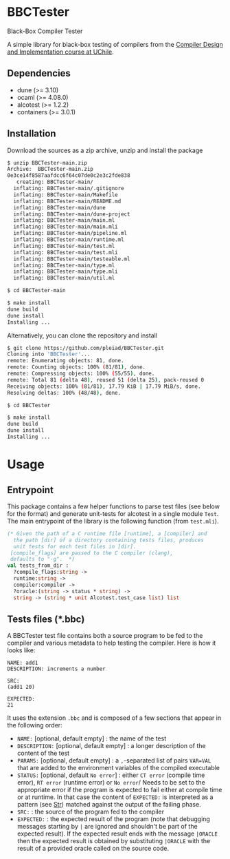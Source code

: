 # BBCTester
Black-Box Compiler Tester

A simple library for black-box testing of compilers from the [Compiler Design and Implementation course at UChile](https://users.dcc.uchile.cl/~etanter/CC5116/).

## Dependencies
- dune (>= 3.10)
- ocaml (>= 4.08.0)
- alcotest (>= 1.2.2)
- containers (>= 3.0.1)


## Installation

Download the sources as a zip archive, unzip and install the package
```bash
$ unzip BBCTester-main.zip
Archive:  BBCTester-main.zip
0e3ce14f8587aafdcc6f64c07de0c2e3c2fde838
   creating: BBCTester-main/
  inflating: BBCTester-main/.gitignore  
  inflating: BBCTester-main/Makefile  
  inflating: BBCTester-main/README.md  
  inflating: BBCTester-main/dune  
  inflating: BBCTester-main/dune-project  
  inflating: BBCTester-main/main.ml  
  inflating: BBCTester-main/main.mli  
  inflating: BBCTester-main/pipeline.ml  
  inflating: BBCTester-main/runtime.ml  
  inflating: BBCTester-main/test.ml  
  inflating: BBCTester-main/test.mli  
  inflating: BBCTester-main/testeable.ml  
  inflating: BBCTester-main/type.ml  
  inflating: BBCTester-main/type.mli  
  inflating: BBCTester-main/util.ml

$ cd BBCTester-main

$ make install
dune build
dune install         
Installing ...
```

Alternatively, you can clone the repository and install
```bash
$ git clone https://github.com/pleiad/BBCTester.git
Cloning into 'BBCTester'...
remote: Enumerating objects: 81, done.
remote: Counting objects: 100% (81/81), done.
remote: Compressing objects: 100% (55/55), done.
remote: Total 81 (delta 48), reused 51 (delta 25), pack-reused 0
Receiving objects: 100% (81/81), 17.79 KiB | 17.79 MiB/s, done.
Resolving deltas: 100% (48/48), done.

$ cd BBCTester

$ make install
dune build
dune install         
Installing ...

```


# Usage

## Entrypoint

This package contains a few helper functions to parse test files (see below for the format) and generate unit-tests for alcotest in a single module `Test`. The main entrypoint of the library is the following function (from `test.mli`). 

```ocaml
(* Given the path of a C runtime file [runtime], a [compiler] and
  the path [dir] of a directory containing tests files, produces
  unit tests for each test files in [dir].
 [compile_flags] are passed to the C compiler (clang),
 defaults to "-g".  *)
val tests_from_dir :
  ?compile_flags:string ->
  runtime:string ->
  compiler:compiler ->
  ?oracle:(string -> status * string) ->
  string -> (string * unit Alcotest.test_case list) list
```


## Tests files (*.bbc)

A BBCTester test file contains both a source program to be fed to the compiler and various metadata to help testing the compiler.
Here is how it looks like:
```
NAME: add1
DESCRIPTION: increments a number

SRC:
(add1 20)

EXPECTED:
21
```


It uses the extension `.bbc` and is composed of a few sections that appear in the following order:
- `NAME:` [optional, default empty] : the name of the test
- `DESCRIPTION:` [optional, default empty] : a longer description of the content of the test
- `PARAMS:` [optional, default empty] : a `,`-separated list of pairs `VAR=VAL` that are added to the environment variables of the compiled executable
- `STATUS:` [optional, default `No error`] : either `CT error` (compile time error), `RT error` (runtime error) or `No error`/ Needs to be set to the appropriate error if the program is expected to fail either at compile time or at runtime. In that case the content of `EXPECTED:` is interpreted as a pattern (see [Str](https://caml.inria.fr/pub/docs/manual-ocaml/libref/Str.html)) matched against the output of the failing phase.
- `SRC:` : the source of the program fed to the compiler
- `EXPECTED:` : the expected result of the program (note that debugging messages starting by `|` are ignored and shouldn't be part of the expected result). If the expected result ends with the message `|ORACLE` then the expected result is obtained by substituting `|ORACLE` with the result of a provided oracle called on the source code.
